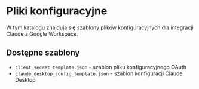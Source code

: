 # Pliki konfiguracyjne

W tym katalogu znajdują się szablony plików konfiguracyjnych dla integracji Claude z Google Workspace.

## Dostępne szablony

- `client_secret_template.json` - szablon pliku konfiguracyjnego OAuth
- `claude_desktop_config_template.json` - szablon konfiguracji Claude Desktop
